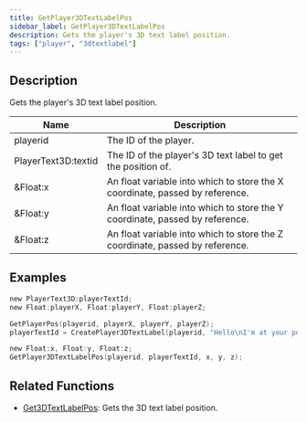 ```yaml
---
title: GetPlayer3DTextLabelPos
sidebar_label: GetPlayer3DTextLabelPos
description: Gets the player's 3D text label position.
tags: ["player", "3dtextlabel"]
---
```


<VersionWarn version='omp v1.1.0.2612' />

## Description

Gets the player's 3D text label position.

| Name                | Description                                                                  |
| ------------------- | ---------------------------------------------------------------------------- |
| playerid            | The ID of the player.                                                        |
| PlayerText3D:textid | The ID of the player's 3D text label to get the position of.                 |
| &Float:x            | An float variable into which to store the X coordinate, passed by reference. |
| &Float:y            | An float variable into which to store the Y coordinate, passed by reference. |
| &Float:z            | An float variable into which to store the Z coordinate, passed by reference. |

## Examples

```c
new PlayerText3D:playerTextId;
new Float:playerX, Float:playerY, Float:playerZ;

GetPlayerPos(playerid, playerX, playerY, playerZ);
playerTextId = CreatePlayer3DTextLabel(playerid, "Hello\nI'm at your position", 0x008080FF, playerX, playerY, playerZ, 40.0);

new Float:x, Float:y, Float:z;
GetPlayer3DTextLabelPos(playerid, playerTextId, x, y, z);
```

## Related Functions

- [Get3DTextLabelPos](Get3DTextLabelPos): Gets the 3D text label position.
